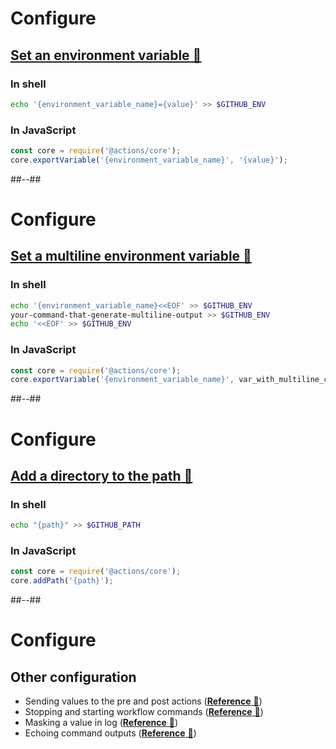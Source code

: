 <!-- .slide: -->

# Configure

## [**Set an environment variable** 🔗](https://docs.github.com/en/actions/using-workflows/workflow-commands-for-github-actions#setting-an-environment-variable)

### In shell

```bash
echo '{environment_variable_name}={value}' >> $GITHUB_ENV
```

### In JavaScript

```js
const core = require('@actions/core');
core.exportVariable('{environment_variable_name}', '{value}');
```

##--##

# Configure

## [**Set a multiline environment variable** 🔗](https://docs.github.com/en/actions/using-workflows/workflow-commands-for-github-actions#multiline-strings)

### In shell

```bash
echo '{environment_variable_name}<<EOF' >> $GITHUB_ENV
your-command-that-generate-multiline-output >> $GITHUB_ENV
echo '<<EOF' >> $GITHUB_ENV
```

### In JavaScript

```js
const core = require('@actions/core');
core.exportVariable('{environment_variable_name}', var_with_multiline_content);
```

##--##

# Configure

## [**Add a directory to the path** 🔗](https://docs.github.com/en/actions/using-workflows/workflow-commands-for-github-actions#adding-a-system-path)

### In shell

```bash
echo "{path}" >> $GITHUB_PATH
```

### In JavaScript

```js
const core = require('@actions/core');
core.addPath('{path}');
```

##--##

# Configure

## Other configuration

- Sending values to the pre and post actions ([**Reference** 🔗](https://docs.github.com/en/actions/using-workflows/workflow-commands-for-github-actions#sending-values-to-the-pre-and-post-actions))
- Stopping and starting workflow commands ([**Reference** 🔗](https://docs.github.com/en/actions/using-workflows/workflow-commands-for-github-actions#stopping-and-starting-workflow-commands))
- Masking a value in log ([**Reference** 🔗](https://docs.github.com/en/actions/using-workflows/workflow-commands-for-github-actions#masking-a-value-in-log))
- Echoing command outputs ([**Reference** 🔗](https://docs.github.com/en/actions/using-workflows/workflow-commands-for-github-actions#echoing-command-outputs))

